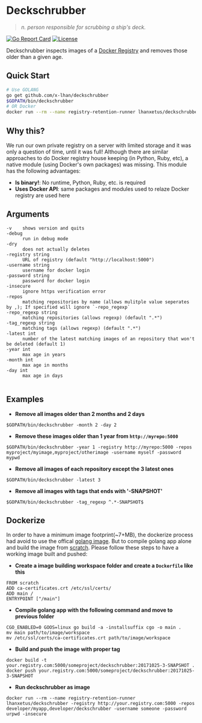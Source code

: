 # Deckschrubber
> *n. person responsible for scrubbing a ship's deck.*

[![Go Report Card](https://goreportcard.com/badge/github.com/fraunhoferfokus/deckschrubber)](https://goreportcard.com/report/github.com/fraunhoferfokus/deckschrubber)
[![License](https://img.shields.io/github/license/fraunhoferfokus/sesame.svg)](https://github.com/fraunhoferfokus/sesame/blob/master/LICENSE)

Deckschrubber inspects images of a [Docker Registry](https://docs.docker.com/registry/) and removes those older than a given age.

## Quick Start

```bash
# Use GOLANG
go get github.com/x-lhan/deckschrubber
$GOPATH/bin/deckschrubber
# OR Docker
docker run --rm --name registry-retention-runner lhanxetus/deckschrubber -registry http://your.registry.com:5000 -repos developer/myapp,developer/deckschrubber -username someone -password urpwd -insecure
```

## Why this?
We run our own private registry on a server with limited storage and it was only a question of time, until it was full! Although there are similar approaches to do Docker registry house keeping (in Python, Ruby, etc), a native module (using Docker's own packages) was missing. This module has the following advantages:

* **Is binary!**: No runtime, Python, Ruby, etc. is required
* **Uses Docker API**: same packages and modules used to relaze Docker registry are used here

## Arguments
```
-v    shows version and quits
-debug
      run in debug mode
-dry
      does not actually deletes
-registry string
      URL of registry (default "http://localhost:5000")
-username string
      username for docker login
-password string
      password for docker login
-insecure
      ignore https verification error
-repos
      matching repositories by name (allows mulitple value seperates by ,); If specified will ignore `-repo_regexp`
-repo_regexp string
      matching repositories (allows regexp) (default ".*")
-tag_regexp string
      matching tags (allows regexp) (default ".*")
-latest int
      number of the latest matching images of an repository that won't be deleted (default 1)
-year int
      max age in years
-month int
      max age in months
-day int
      max age in days
      
```

## Examples

* **Remove all images older than 2 months and 2 days**

```
$GOPATH/bin/deckschrubber -month 2 -day 2
```

* **Remove these images older than 1 year from `http://myrepo:5000`**

```
$GOPATH/bin/deckschrubber -year 1 -registry http://myrepo:5000 -repos myproject/myimage,myproject/otherimage -username myself -password mypwd
```

* **Remove all images of each repository except the 3 latest ones**

```
$GOPATH/bin/deckschrubber -latest 3 
```

* **Remove all images with tags that ends with '-SNAPSHOT'**

```
$GOPATH/bin/deckschrubber -tag_regexp ^.*-SNAPSHOT$ 
```

## Dockerize

In order to have a minimum image footprint(~7+MB), the dockerize process had avoid to use the offical [golang image](https://hub.docker.com/_/golang/).
But to compile golang app alone and build the image from [scratch](https://hub.docker.com/_/scratch/). 
Please follow these steps to have a working image built and pushed:

* **Create a image building workspace folder and create a `Dockerfile` like this**

```
FROM scratch
ADD ca-certificates.crt /etc/ssl/certs/
ADD main /
ENTRYPOINT ["/main"]
```

* **Compile golang app with the following command and move to previous folder**

```
CGO_ENABLED=0 GOOS=linux go build -a -installsuffix cgo -o main .
mv main path/to/image/workspace
mv /etc/ssl/certs/ca-certificates.crt path/to/image/workspace 
```

* **Build and push the image with proper tag**

```
docker build -t your.registry.com:5000/someproject/deckschrubber:20171025-3-SNAPSHOT .
docker push your.registry.com:5000/someproject/deckschrubber:20171025-3-SNAPSHOT 
```

* **Run deckschrubber as image**

```
docker run --rm --name registry-retention-runner lhanxetus/deckschrubber -registry http://your.registry.com:5000 -repos developer/myapp,developer/deckschrubber -username someone -password urpwd -insecure
```
